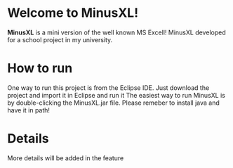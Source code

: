 # Welcome to MinusXL!

**MinusXL** is a mini version of the well known MS Excell! MinusXL developed for a school project in my university. 


# How to run
One way to run this project is from the Eclipse IDE. Just download the project and import it in Eclipse and run it
The easiest way to run MinusXL is by double-clicking the MinusXL.jar file. Please remeber to install java and have it in path!

# Details
More details will be added in the feature